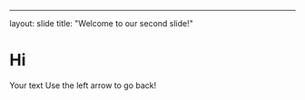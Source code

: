 ---
layout: slide
title: "Welcome to our second slide!"
# Hi
Your text
Use the left arrow to go back!
